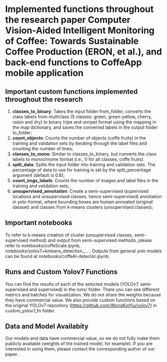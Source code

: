 # Implemented functions throughout the research paper Computer Vision-Aided Intelligent Monitoring of Coffee: Towards Sustainable Coffee Production (ERON, et al.), and back-end functions to CoffeApp mobile application


## Important custom functions implemented throughout the research

1. **classes_to_binary**: Takes the input folder from_folder, converts the class labels from multiclass (5 classes: green, green-yellow, cherry, raisin and dry) to binary (ripe and unripe) format using the mapping in the map dictionary, and saves the converted labels in the output folder to_folder;
2. **count_objects**: Counts the number of objects (coffe fruits) in the training and validation sets by iterating through the label files and counting the number of lines;
3. **classes_to_mono**: Similar to classes_to_binary, but converts the class labels to monochrome format (i.e., 0 for all classes, coffe fruits).
4. **split_data**: Splits the input folder into training and validation sets. The percentage of data to use for training is set by the split_percentage argument (default is 0.8);
5. **count_imgs_labels**: Counts the number of images and label files in the training and validation sets;
6. **unsupervised_annotation**: Create a semi-supervised (supervised locations and unsupervised classes, hence semi-supervised) annotation in yolo-format, where bounding boxes are human annoated (original dataset) and classes from k-means clusters (unsupervised classes);


## Important notebooks

To refer to k-means creation of cluster (unsupervised classes, semi-supervised method) and output from semi-supervised methods, please refer to notebooks/coffeScale.ipynb, notebooks/yolov7+kmeans_detection_... ; 
Outputs from general yolo models can be found at notebooks/coffeAI-detector.ipynb;

## Runs and Custom Yolov7 Functions

You can find the results of each of the selected models (YOLOv7, semi-supervised and supervised) in the runs/ folder. There you can see different metrics and batches for visualization. We do not share the weights because they have commercial value. We also provide custom functions based on the original YOLOv7 repository (https://github.com/WongKinYiu/yolov7) in custom_yolov7_fn folder.

## Data and Model Availabity

Our models and data have commercial value, so we do not fully make them publicly available (weights of the trained model, for example). If you are interested in using them, please contact the corresponding author of our paper.
